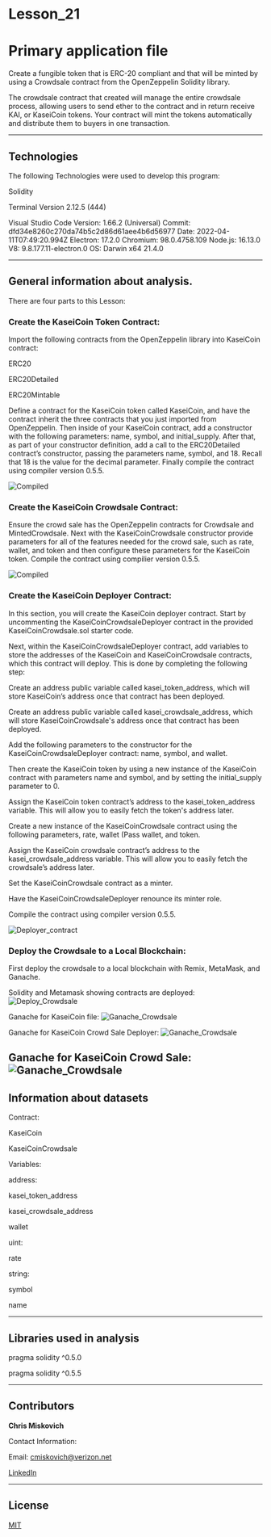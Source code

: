 # Lesson_21
# Primary application file
Create a fungible token that is ERC-20 compliant and that will be minted by using a Crowdsale contract from the OpenZeppelin Solidity library.

The crowdsale contract that created will manage the entire crowdsale process, allowing users to send ether to the contract and in return receive KAI, or KaseiCoin tokens. Your contract will mint the tokens automatically and distribute them to buyers in one transaction.

---

## Technologies

The following Technologies were used to develop this program:

Solidity

Terminal
    Version 2.12.5 (444)

Visual Studio Code
    Version: 1.66.2 (Universal)
    Commit: dfd34e8260c270da74b5c2d86d61aee4b6d56977
    Date: 2022-04-11T07:49:20.994Z
    Electron: 17.2.0
    Chromium: 98.0.4758.109
    Node.js: 16.13.0
    V8: 9.8.177.11-electron.0
    OS: Darwin x64 21.4.0
    
---

## General information about analysis.
There are four parts to this Lesson:

### Create the KaseiCoin Token Contract:

Import the following contracts from the OpenZeppelin library into KaseiCoin contract:

ERC20

ERC20Detailed

ERC20Mintable

Define a contract for the KaseiCoin token called KaseiCoin, and have the contract inherit the three contracts that you just imported from OpenZeppelin.  Then inside of your KaseiCoin contract, add a constructor with the following parameters: name, symbol, and initial_supply.  After that, as part of your constructor definition, add a call to the ERC20Detailed contract’s constructor, passing the parameters name, symbol, and 18. Recall that 18 is the value for the decimal parameter.  Finally compile the contract using compiler version 0.5.5.

![Compiled](./Execution_Results/KaseiCoin_Compile.png)


### Create the KaseiCoin Crowdsale Contract:

Ensure the crowd sale has the OpenZeppelin contracts for Crowdsale and MintedCrowdsale.  Next with the KaseiCoinCrowdsale constructor provide parameters for all of the features needed for the crowd sale, such as rate, wallet, and token and then configure these parameters for the KaseiCoin token.  Compile the contract using compilier version 0.5.5.

![Compiled](./Execution_Results/Deploy_KaseiCoin_CrowdSale_Contract.png)





### Create the KaseiCoin Deployer Contract:

In this section, you will create the KaseiCoin deployer contract. Start by uncommenting the KaseiCoinCrowdsaleDeployer contract in the provided KaseiCoinCrowdsale.sol starter code.

Next, within the KaseiCoinCrowdsaleDeployer contract, add variables to store the addresses of the KaseiCoin and KaseiCoinCrowdsale contracts, which this contract will deploy. This is done by completing the following step:

Create an address public variable called kasei_token_address, which will store KaseiCoin’s address once that contract has been deployed.

Create an address public variable called kasei_crowdsale_address, which will store KaseiCoinCrowdsale's address once that contract has been deployed.

Add the following parameters to the constructor for the KaseiCoinCrowdsaleDeployer contract: name, symbol, and wallet.

Then create the KaseiCoin token by using a new instance of the KaseiCoin contract with parameters name and symbol, and by setting the initial_supply parameter to 0.

Assign the KaseiCoin token contract’s address to the kasei_token_address variable. This will allow you to easily fetch the token's address later.

Create a new instance of the KaseiCoinCrowdsale contract using the following parameters, rate, wallet (Pass wallet, and token. 

Assign the KaseiCoin crowdsale contract’s address to the kasei_crowdsale_address variable. This will allow you to easily fetch the crowdsale’s address later.

Set the KaseiCoinCrowdsale contract as a minter.

Have the KaseiCoinCrowdsaleDeployer renounce its minter role.

Compile the contract using compiler version 0.5.5.

![Deployer_contract](./Execution_Results/CrowdFund_Compiled.png)


### Deploy the Crowdsale to a Local Blockchain:

First deploy the crowdsale to a local blockchain with Remix, MetaMask, and Ganache.

Solidity and Metamask showing contracts are deployed:
![Deploy_Crowdsale](./Execution_Results/Deploy_Crowdsale.png)

Ganache for KaseiCoin file:
![Ganache_Crowdsale](./Execution_Results/KaseiCoin.png)

Ganache for KaseiCoin Crowd Sale Deployer:
![Ganache_Crowdsale](./Execution_Results/Crowdsale_deployer.png)

Ganache for KaseiCoin Crowd Sale:
![Ganache_Crowdsale](./Execution_Results/Transaction_Ganache.png)
---

## Information about datasets

Contract:

KaseiCoin

KaseiCoinCrowdsale

Variables:

   address:
    
   kasei_token_address
   
   kasei_crowdsale_address
   
   wallet
   
   
   uint:
   
   rate
   
   
   string:
   
   symbol
   
   name
   

---

## Libraries used in analysis

pragma solidity ^0.5.0

pragma solidity ^0.5.5

---

## Contributors


**Chris Miskovich**

Contact Information:

Email: cmiskovich@verizon.net

[LinkedIn](https://www.linkedin.com/in/christopher-miskovich-9a61b0234/) 

---

## License

[MIT](/license.txt)
